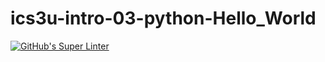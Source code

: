 # ics3u-intro-03-python-Hello_World

[![GitHub's Super Linter](https://github.com/Ics3u-intro-03-python/workflows/GitHub's%20Super%20Linter/badge.svg)](https://github.com/basit21740/ics3u-intro-03-python/actions)
